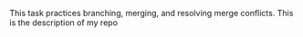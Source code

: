 This task practices branching, merging, and resolving merge conflicts.
This is the description of my repo
